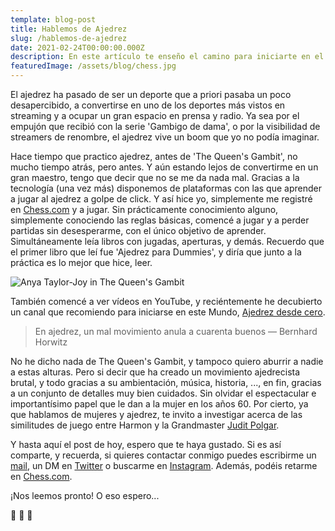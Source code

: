 ```yaml
---
template: blog-post
title: Hablemos de Ajedrez
slug: /hablemos-de-ajedrez
date: 2021-02-24T00:00:00.000Z
description: En este artículo te enseño el camino para iniciarte en el ajedrez
featuredImage: /assets/blog/chess.jpg
---
```

El ajedrez ha pasado de ser un deporte que a priori pasaba un poco desapercibido, a convertirse en uno de los deportes más vistos en streaming y a ocupar un gran espacio en prensa y radio. Ya sea por el empujón que recibió con la serie 'Gambigo de dama', o por la visibilidad de streamers de renombre, el ajedrez vive un boom que yo no podía imaginar.

Hace tiempo que practico ajedrez, antes de 'The Queen's Gambit', no mucho tiempo atrás, pero antes. Y aún estando lejos de convertirme en un gran maestro, tengo que decir que no se me da nada mal. Gracias a la tecnología (una vez más) disponemos de plataformas con las que aprender a jugar al ajedrez a golpe de click. Y así hice yo, simplemente me registré en [Chess.com](https://www.chess.com/home) y a jugar. Sin prácticamente conocimiento alguno, simplemente conociendo las reglas básicas, comencé a jugar y a perder partidas sin desesperarme, con el único objetivo de aprender. Simultáneamente leía libros con jugadas, aperturas, y demás. Recuerdo que el primer libro que leí fue 'Ajedrez para Dummies', y diría que junto a la práctica es lo mejor que hice, leer.

![](/assets/blog/queens-gambit.jpg "Anya Taylor-Joy in The Queen's Gambit")

También comencé a ver vídeos en YouTube, y reciéntemente he decubierto un canal que recomiendo para iniciarse en este Mundo, [Ajedrez desde cero](https://www.youtube.com/channel/UC0lyawxtqlg9WvZs65I_tjQ). 

> En ajedrez, un mal movimiento anula a cuarenta buenos — Bernhard Horwitz

No he dicho nada de The Queen's Gambit, y tampoco quiero aburrir a nadie a estas alturas. Pero si decir que ha creado un movimiento ajedrecista brutal, y todo gracias a su ambientación, música, historia, ..., en fin, gracias a un conjunto de detalles muy bien cuidados. Sin olvidar el espectacular e importantísimo papel que le dan a la mujer en los años 60. Por cierto, ya que hablamos de mujeres y ajedrez, te invito a investigar acerca de las similitudes de juego entre Harmon y la Grandmaster [Judit Polgar](https://es.wikipedia.org/wiki/Judit_Polg%C3%A1r).

Y hasta aquí el post de hoy, espero que te haya gustado. Si es así comparte, y recuerda, si quieres contactar conmigo puedes escribirme un [mail](ramongomez.rgc@gmail.com), un DM en [Twitter](https://twitter.com/7omez) o buscarme en [Instagram](https:instagram.com/gomezramon_). Además, podéis retarme en [Chess.com](https://www.chess.com/member/7omez).

¡Nos leemos pronto! O eso espero... 

👾 👾 👾